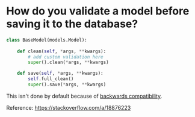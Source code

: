 # How do you validate a model before saving it to the database?

```python
class BaseModel(models.Model):
    
    def clean(self, *args, **kwargs):
        # add custom validation here
        super().clean(*args, **kwargs)

    def save(self, *args, **kwargs):
        self.full_clean()
        super().save(*args, **kwargs)
```

This isn't done by default because of [backwards compatibility](https://code.djangoproject.com/ticket/13100).

Reference: https://stackoverflow.com/a/18876223

